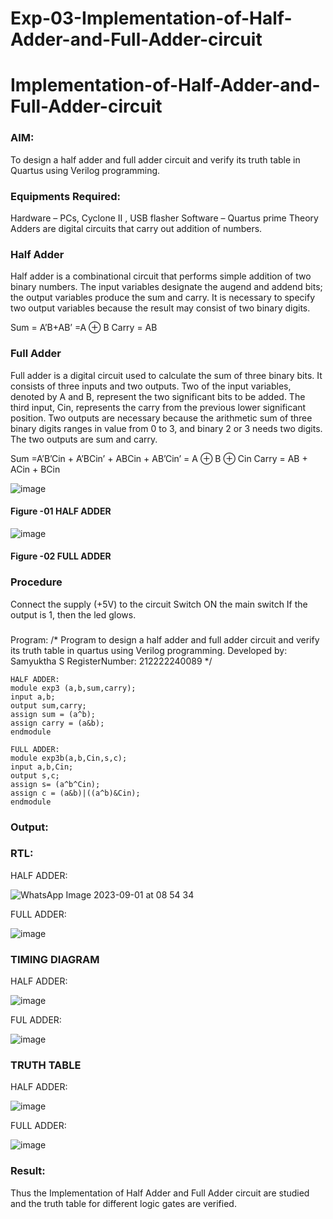 # Exp-03-Implementation-of-Half-Adder-and-Full-Adder-circuit

# Implementation-of-Half-Adder-and-Full-Adder-circuit
### AIM:
To design a half adder and full adder circuit and verify its truth table in Quartus using Verilog programming.

### Equipments Required:
Hardware – PCs, Cyclone II , USB flasher
Software – Quartus prime
Theory
Adders are digital circuits that carry out addition of numbers.

### Half Adder
Half adder is a combinational circuit that performs simple addition of two binary numbers. The input variables designate the augend and addend bits; the output variables produce the sum and carry. It is necessary to specify two output variables because the result may consist of two binary digits.

Sum = A’B+AB’ =A ⊕ B Carry = AB

### Full Adder
Full adder is a digital circuit used to calculate the sum of three binary bits. It consists of three inputs and two outputs. Two of the input variables, denoted by A and B, represent the two significant bits to be added. The third input, Cin, represents the carry from the previous lower significant position. Two outputs are necessary because the arithmetic sum of three binary digits ranges in value from 0 to 3, and binary 2 or 3 needs two digits. The two outputs are sum and carry.

Sum =A’B’Cin + A’BCin’ + ABCin + AB’Cin’ = A ⊕ B ⊕ Cin Carry = AB + ACin + BCin

 ![image](https://user-images.githubusercontent.com/36288975/163552156-a13e5a56-c638-4110-97d9-8896907c8d25.png)

#### Figure -01 HALF ADDER 


![image](https://user-images.githubusercontent.com/36288975/163552057-b3547877-6d07-45b4-b7e0-bcfebfad9e1d.png)

#### Figure -02 FULL ADDER 

### Procedure

Connect the supply (+5V) to the circuit
Switch ON the main switch
If the output is 1, then the led glows.
### 
Program:
/*
Program to design a half adder and full adder circuit and verify its truth table in quartus using Verilog programming.
Developed by: Samyuktha S
RegisterNumber:  212222240089
*/
```
HALF ADDER:
module exp3 (a,b,sum,carry);
input a,b;
output sum,carry;
assign sum = (a^b);
assign carry = (a&b);
endmodule

FULL ADDER:
module exp3b(a,b,Cin,s,c);
input a,b,Cin;
output s,c;
assign s= (a^b^Cin);
assign c = (a&b)|((a^b)&Cin);
endmodule
```
### Output:
### RTL:

HALF ADDER:

![WhatsApp Image 2023-09-01 at 08 54 34](https://github.com/SamyukthaSreenivasan/Exp-02-Implementation-of-Half-Adder-and-Full-Adder-circuit/assets/119475703/a2513833-ef7e-4341-9ce5-9cfc8affac4f)

FULL ADDER:

![image](https://github.com/SamyukthaSreenivasan/Exp-02-Implementation-of-Half-Adder-and-Full-Adder-circuit/assets/119475703/baa49550-bd95-42f3-ab2c-0fed4ff5123f)


### TIMING DIAGRAM

HALF ADDER:

![image](https://github.com/SamyukthaSreenivasan/Exp-02-Implementation-of-Half-Adder-and-Full-Adder-circuit/assets/119475703/5c7cfdec-d00e-4c04-b897-339c5ab0bcbc)


FUL ADDER:

![image](https://github.com/SamyukthaSreenivasan/Exp-02-Implementation-of-Half-Adder-and-Full-Adder-circuit/assets/119475703/eed0a60f-325f-4555-b838-16a1e59917f9)

### TRUTH TABLE 
HALF ADDER:

![image](https://github.com/SamyukthaSreenivasan/Exp-02-Implementation-of-Half-Adder-and-Full-Adder-circuit/assets/119475703/e40f17bc-1020-4067-b374-ef453392af34)

FULL ADDER:

![image](https://github.com/SamyukthaSreenivasan/Exp-02-Implementation-of-Half-Adder-and-Full-Adder-circuit/assets/119475703/1ecaa9c5-f019-49a0-84ac-faa1982e58fb)

### Result:
Thus the Implementation of Half Adder and Full Adder circuit are studied and the truth table for different logic gates are verified.
